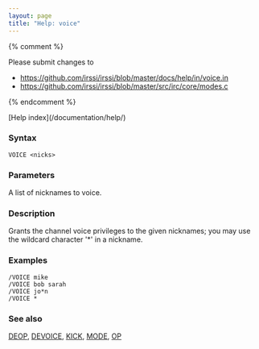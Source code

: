 ```yaml
---
layout: page
title: "Help: voice"
---
```


{% comment %}

Please submit changes to
- https://github.com/irssi/irssi/blob/master/docs/help/in/voice.in
- https://github.com/irssi/irssi/blob/master/src/irc/core/modes.c


{% endcomment %}
<nav markdown="1">
[Help index](/documentation/help/)
</nav>

### Syntax ###

<div class="highlight irssisyntax"><pre style="\-\-cmdlen:5ch"><code><span class="synB">VOICE</span> <span class="synB05">&lt;nicks></span></code></pre></div>



### Parameters ###

A list of nicknames to voice.

### Description ###

Grants the channel voice privileges to the given nicknames; you may use
the wildcard character '*' in a nickname.

### Examples ###

    /VOICE mike
    /VOICE bob sarah
    /VOICE jo*n
    /VOICE *

### See also ###
[DEOP](/documentation/help/deop/), [DEVOICE](/documentation/help/devoice/), [KICK](/documentation/help/kick/), [MODE](/documentation/help/mode/), [OP](/documentation/help/op/)

